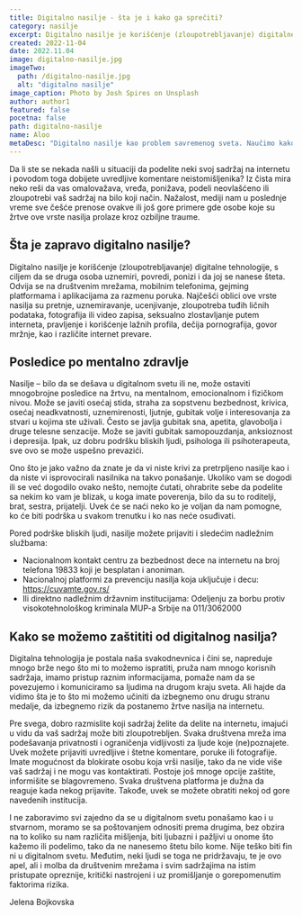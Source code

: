 ```yaml
---
title: Digitalno nasilje - šta je i kako ga sprečiti?
category: nasilje
excerpt: Digitalno nasilje je korišćenje (zloupotrebljavanje) digitalne tehnologije, s ciljem da se druga osoba uznemiri, povredi, ponizi i da joj se nanese šteta.
created: 2022-11-04
date: 2022.11.04
image: digitalno-nasilje.jpg
imageTwo:
  path: /digitalno-nasilje.jpg
  alt: "digitalno nasilje"
image_caption: Photo by Josh Spires on Unsplash
author: author1
featured: false
pocetna: false
path: digitalno-nasilje
name: Aloo
metaDesc: "Digitalno nasilje kao problem savremenog sveta. Naučimo kako da se ponašamo u digitalnom svetu i kako da se ponašamo ako neko sprovodi digitalno nasilje nad nama."
---
```


Da li ste se nekada našli u situaciji da podelite neki svoj sadržaj na internetu i povodom toga dobijete uvredljive komentare neistomišljenika? Iz čista mira neko reši da vas omalovažava, vređa, ponižava, podeli neovlašćeno ili zloupotrebi vaš sadržaj na bilo koji način. Nažalost, mediji nam u poslednje vreme sve češće prenose ovakve ili još gore primere gde osobe koje su žrtve ove vrste nasilja prolaze kroz ozbiljne traume. 

## Šta je zapravo digitalno nasilje?

Digitalno nasilje je korišćenje (zloupotrebljavanje) digitalne tehnologije, s ciljem da se druga osoba uznemiri, povredi, ponizi i da joj se nanese šteta. Odvija se na društvenim mrežama, mobilnim telefonima, gejming platformama i aplikacijama za razmenu poruka. Najčešći oblici ove vrste nasilja su pretnje, uznemiravanje, ucenjivanje, zloupotreba tuđih ličnih podataka, fotografija ili video zapisa, seksualno zlostavljanje putem interneta, pravljenje i korišćenje lažnih profila, dečija pornografija, govor mržnje, kao i različite internet prevare. 


## Posledice po mentalno zdravlje

Nasilje – bilo da se dešava u digitalnom svetu ili ne, može ostaviti mnogobrojne posledice na žrtvu, na mentalnom, emocionalnom i fizičkom nivou. 
Može se javiti osećaj stida, straha za sopstvenu bezbednost, krivica, osećaj neadkvatnosti, uznemirenosti, ljutnje, gubitak volje i interesovanja za stvari u kojima ste uživali. Često se javlja gubitak sna, apetita, glavobolja i druge telesne senzacije. Može se javiti gubitak samopouzdanja, anksioznost i depresija. Ipak, uz dobru podršku bliskih ljudi, psihologa ili psihoterapeuta, sve ovo se može uspešno prevazići. 

Ono što je jako važno da znate je da vi niste krivi za pretrpljeno nasilje kao i da niste vi isprovocirali nasilnika na takvo ponašanje. Ukoliko vam se dogodi ili se već dogodilo ovako nešto, nemojte ćutati, ohrabrite sebe da podelite sa nekim ko vam je blizak, u koga imate poverenja, bilo da su to roditelji, brat, sestra, prijatelji. Uvek će se naći neko ko je voljan da nam pomogne, ko će biti podrška u svakom trenutku i ko nas neće osuđivati. 


Pored podrške bliskih ljudi, nasilje možete prijaviti i sledećim nadležnim službama: 
- Nacionalnom kontakt centru za bezbednost dece na internetu na broj telefona 19833 koji je besplatan i anoniman. 
- Nacionalnoj platformi za prevenciju nasilja koja uključuje i decu: https://cuvamte.gov.rs/
- Ili direktno nadležnim državnim institucijama: Odeljenju za borbu protiv visokotehnološkog kriminala MUP-a Srbije na 011/3062000


## Kako se možemo zaštititi od digitalnog nasilja?

Digitalna tehnologija je postala naša svakodnevnica i čini se, napreduje mnogo brže nego što mi to možemo ispratiti, pruža nam mnogo korisnih sadržaja, imamo pristup raznim informacijama, pomaže nam da se povezujemo i komuniciramo sa ljudima na drugom kraju sveta. Ali hajde da vidimo šta je to što mi možemo učiniti da izbegnemo onu drugu stranu medalje, da izbegnemo rizik da postanemo žrtve nasilja na internetu.

Pre svega, dobro razmislite koji sadržaj želite da delite na internetu, imajući u vidu da vaš sadržaj može biti zloupotrebljen. Svaka društvena mreža ima podešavanja privatnosti i ograničenja vidljivosti za ljude koje (ne)poznajete. Uvek možete prijaviti uvredljive i štetne komentare, poruke ili fotografije. Imate mogućnost da blokirate osobu koja vrši nasilje, tako da ne vide više vaš sadržaj i ne mogu vas kontaktirati. Postoje još mnoge opcije zaštite, informišite se blagovremeno. Svaka društvena platforma je dužna da reaguje kada nekog prijavite. Takođe, uvek se možete obratiti nekoj od gore navedenih institucija. 

I ne zaboravimo svi zajedno da se u digitalnom svetu ponašamo kao i u stvarnom, moramo se sa poštovanjem odnositi prema drugima, bez obzira na to koliko su nam različita mišljenja, biti ljubazni i pažljivi u onome što kažemo ili podelimo, tako da ne nanesemo štetu bilo kome. Nije teško biti fin ni u digitalnom svetu. Međutim, neki ljudi se toga ne pridržavaju, te je ovo apel, ali i molba da društvenim mrežama i svim sadržajima na istim pristupate opreznije, kritički nastrojeni i uz promišljanje o gorepomenutim faktorima rizika.

Jelena Bojkovska

